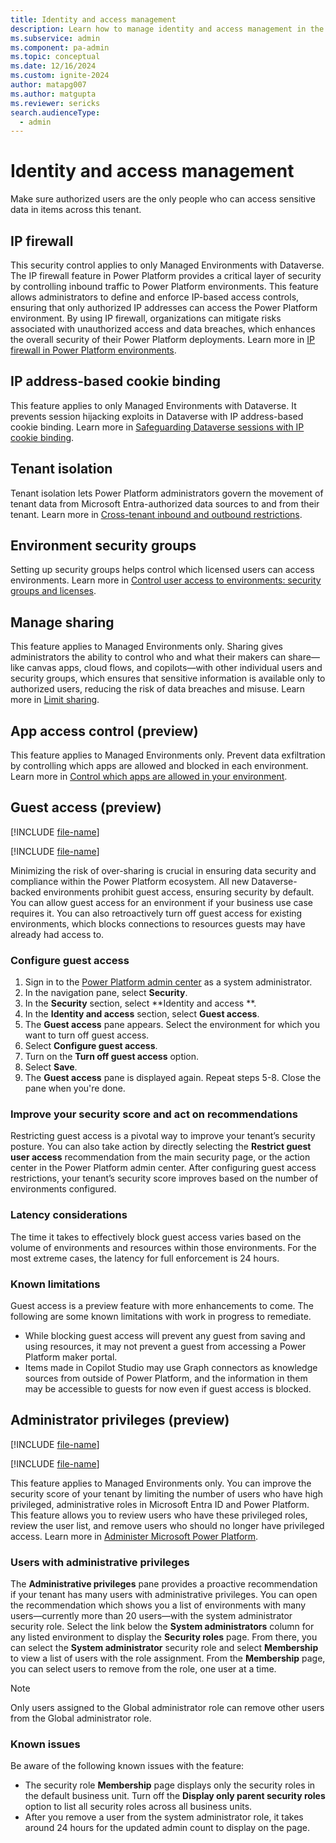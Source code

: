 ```yaml
---
title: Identity and access management
description: Learn how to manage identity and access management in the Power Platform admin center with security features available.
ms.subservice: admin
ms.component: pa-admin
ms.topic: conceptual
ms.date: 12/16/2024
ms.custom: ignite-2024
author: matapg007
ms.author: matgupta
ms.reviewer: sericks
search.audienceType: 
  - admin
---
```


# Identity and access management
Make sure authorized users are the only people who can access sensitive data in items across this tenant.

## IP firewall 
This security control applies to only Managed Environments with Dataverse. The IP firewall feature in Power Platform provides a critical layer of security by controlling inbound  traffic to  Power Platform environments. This feature allows administrators to define and enforce IP-based access controls, ensuring that only authorized IP addresses can access the Power Platform environment. By using IP firewall, organizations can mitigate risks associated with unauthorized access and data breaches, which enhances the overall security of their Power Platform deployments. Learn more in [IP firewall in Power Platform environments](../ip-firewall.md).
  
## IP address-based cookie binding
This feature applies to only Managed Environments with Dataverse. It prevents session hijacking exploits in Dataverse with IP address-based cookie binding. Learn more in [Safeguarding Dataverse sessions with IP cookie binding](../block-cookie-replay-attack.md).

## Tenant isolation 
Tenant isolation lets Power Platform administrators govern the movement of tenant data from Microsoft Entra-authorized data sources to and from their tenant. Learn more in [Cross-tenant inbound and outbound restrictions](../cross-tenant-restrictions.md).

## Environment security groups 
Setting up security groups helps control which licensed users can access environments. Learn more in [Control user access to environments: security groups and licenses](../control-user-access.md).

## Manage sharing 
This feature applies to Managed Environments only. Sharing gives administrators the ability to control who and what their makers can share&mdash;like canvas apps, cloud flows, and copilots&mdash;with other individual users and security groups, which ensures that sensitive information is available only to authorized users, reducing the risk of data breaches and misuse. Learn more in [Limit sharing](../managed-environment-sharing-limits.md).

## App access control (preview)
This feature applies to Managed Environments only. Prevent data exfiltration by controlling which apps are allowed and blocked in each environment. Learn more in [Control which apps are allowed in your environment](/power-platform/admin/control-app-access-environment).

## Guest access (preview)
[!INCLUDE [file-name](~/../shared-content/shared/preview-includes/preview-banner-section.md)]

[!INCLUDE [file-name](~/../shared-content/shared/preview-includes/preview-note-pp.md)]

Minimizing the risk of over-sharing is crucial in ensuring data security and compliance within the Power Platform ecosystem. All new Dataverse-backed environments prohibit guest access, ensuring security by default. You can allow guest access for an environment if your business use case requires it. You can also retroactively turn off guest access for existing environments, which blocks connections to resources guests may have already had access to.  

### Configure guest access
1. Sign in to the [Power Platform admin center](https://admin.powerplatform.microsoft.com) as a system administrator.
1. In the navigation pane, select **Security**.
1. In the **Security** section, select **Identity and access **.
1. In the **Identity and access** section, select **Guest access**.
1. The **Guest access** pane appears. Select the environment for which you want to turn off guest access.
1. Select **Configure guest access**.
1. Turn on the **Turn off guest access** option.
1. Select **Save**.
1. The **Guest access** pane is displayed again. Repeat steps 5-8. Close the pane when you're done.

### Improve your security score and act on recommendations 
Restricting guest access is a pivotal way to improve your tenant’s security posture. You can also take action by directly selecting the **Restrict guest user access** recommendation from the main security page, or the action center in the Power Platform admin center. After configuring guest access restrictions, your tenant’s security score improves based on the number of environments configured.  

### Latency considerations 
The time it takes to effectively block guest access varies based on the volume of environments and resources within those environments. For the most extreme cases, the latency for full enforcement is 24 hours.  

### Known limitations 
Guest access is a preview feature with more enhancements to come. The following are some known limitations with work in progress to remediate. 

- While blocking guest access will prevent any guest from saving and using resources, it may not prevent a guest from accessing a Power Platform maker portal.  
- Items made in Copilot Studio may use Graph connectors as knowledge sources from outside of Power Platform, and the information in them may be accessible to guests for now even if guest access is blocked. 

## Administrator privileges (preview)
[!INCLUDE [file-name](~/../shared-content/shared/preview-includes/preview-banner-section.md)]

[!INCLUDE [file-name](~/../shared-content/shared/preview-includes/preview-note-pp.md)]

This feature applies to Managed Environments only. You can improve the security score of your tenant by limiting the number of users who have high privileged, administrative roles in Microsoft Entra ID and Power Platform. This feature allows you to review users who have these privileged roles, review the user list, and remove users who should no longer have privileged access. Learn more in [Administer Microsoft Power Platform](../admin-documentation.md).

### Users with administrative privileges
The **Administrative privileges** pane provides a proactive recommendation if your tenant has many users with administrative privileges. You can open the recommendation which shows you a list of environments with many users&mdash;currently more than 20 users&mdash;with the system administrator security role. Select the link below the **System administrators** column for any listed environment to display the **Security roles** page. From there, you can select the **System administrator** security role and select **Membership** to view a list of users with the role assignment. From the **Membership** page, you can select users to remove from the role, one user at a time. 

> [!Note]
> Only users assigned to the Global administrator role can remove other users from the Global administrator role.

### Known issues
Be aware of the following known issues with the feature:

- The security role **Membership** page displays only the security roles in the default business unit. Turn off the **Display only parent security roles** option to list all security roles across all business units.
- After you remove a user from the system administrator role, it takes around 24 hours for the updated admin count to display on the page.

